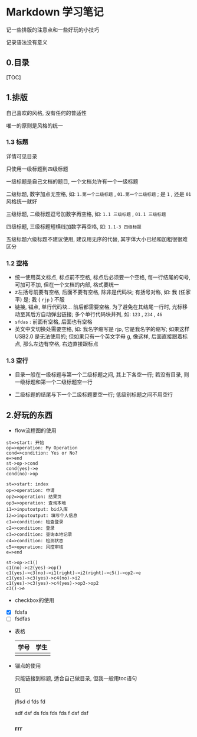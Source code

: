 # Markdown 学习笔记

记一些排版的注意点和一些好玩的小技巧

记录语法没有意义



## 0.目录

[TOC]

 

## 1.排版

自己喜欢的风格, 没有任何的普适性

唯一的原则是风格的统一

### 1.3 标题

详情可见目录

只使用一级标题到四级标题

一级标题是自己文档的题目, 一个文档允许有一个一级标题

二级标题, 数字加点无空格, 如: `1.第一个二级标题` , `01.第一个二级标题` ; 是 `1` , 还是 `01` 风格统一就好

三级标题, 二级标题逗号加数字再空格, 如: `1.1 三级标题` , `01.1 三级标题` 

四级标题, 三级标题短横线加数字再空格, 如: `1.1-3 四级标题`

五级标题六级标题不建议使用, 建议用无序的代替, 其字体大小已经和加粗很很难区分

### 1.2 空格

- 统一使用英文标点, 标点前不空格, 标点后必须要一个空格, 每一行结尾的句号, 可加可不加, 但在一个文档的内部, 格式要统一
- z左括号前要有空格, 后面不要有空格, 除非是代码块; 有括号对称, 如: 我 (任家平) 是; 我 ( `rjp` ) 不服 
- 链接, 锚点, 单行代码块... 前后都需要空格, 为了避免在其结尾一行时, 光标移动至其后方自动弹出链接; 多个单行代码块并列, 如: `123` , `234` , `46` 
- `sfdas` : 前面有空格, 后面也有空格
- 英文中文切换处需要空格, 如: 我名字缩写是 rjp, 它是我名字的缩写; 如果这样 USB2.0 是无法使用的; 但如果只有一个英文字母 g, 像这样, 后面直接跟着标点, 那么左边有空格, 右边直接跟标点

### 1.3 空行

- 目录一般在一级标题与第一个二级标题之间, 其上下各空一行; 若没有目录, 则一级标题和第一个二级标题空一行

- 二级标题的结尾与下一个二级标题要空一行; 低级别标题之间不用空行



## 2.好玩的东西

- flow流程图的使用

```flow
st=>start: 开始
op=>operation: My Operation
cond=>condition: Yes or No?
e=>end
st->op->cond
cond(yes)->e
cond(no)->op
```

```flow
st=>start: index
op=>operation: 申请
op2=>operation: 结果页
op3=>operation: 查询本地
i1=>inputoutput: bid入库
i2=>inputoutput: 填写个人信息
c1=>condition: 检查登录
c2=>condition: 登录
c3=>condition: 查询本地记录
c4=>condition: 检测状态
c5=>operation: 风控审核
e=>end

st->op->c1()
c1(no)->c2(yes)->op()
c1(yes)->c3(no)->i1(right)->i2(right)->c5()->op2->e
c1(yes)->c3(yes)->c4(no)->i2
c1(yes)->c3(yes)->c4(yes)->op3->op2
c3()->e
```



- checkbox的使用

- [x] fdsfa
- [ ] fsdfas

- 表格

  | 学号 | 学生 |
  | ---- | ---- |
  |      |      |


- 锚点的使用

  只能链接到标题, 适合自己做目录, 但我一般用toc语句

  [01](#rrr)

  jflsd
  d
  fds
  fd

  sdf
  dsf
  ds
  fds
  fds
  fds
  f
  dsf
  dsf

  ### rrr


